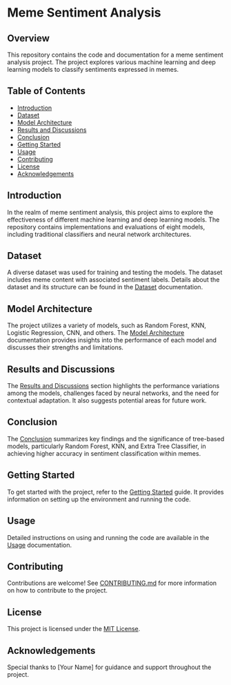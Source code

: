 # Meme Sentiment Analysis

## Overview

This repository contains the code and documentation for a meme sentiment analysis project. The project explores various machine learning and deep learning models to classify sentiments expressed in memes.

## Table of Contents

- [Introduction](#introduction)
- [Dataset](#dataset)
- [Model Architecture](#model-architecture)
- [Results and Discussions](#results-and-discussions)
- [Conclusion](#conclusion)
- [Getting Started](#getting-started)
- [Usage](#usage)
- [Contributing](#contributing)
- [License](#license)
- [Acknowledgements](#acknowledgements)

## Introduction

In the realm of meme sentiment analysis, this project aims to explore the effectiveness of different machine learning and deep learning models. The repository contains implementations and evaluations of eight models, including traditional classifiers and neural network architectures.

## Dataset

A diverse dataset was used for training and testing the models. The dataset includes meme content with associated sentiment labels. Details about the dataset and its structure can be found in the [Dataset](./docs/dataset.md) documentation.

## Model Architecture

The project utilizes a variety of models, such as Random Forest, KNN, Logistic Regression, CNN, and others. The [Model Architecture](./docs/model_architecture.md) documentation provides insights into the performance of each model and discusses their strengths and limitations.

## Results and Discussions

The [Results and Discussions](./docs/results_and_discussions.md) section highlights the performance variations among the models, challenges faced by neural networks, and the need for contextual adaptation. It also suggests potential areas for future work.

## Conclusion

The [Conclusion](./docs/conclusion.md) summarizes key findings and the significance of tree-based models, particularly Random Forest, KNN, and Extra Tree Classifier, in achieving higher accuracy in sentiment classification within memes.

## Getting Started

To get started with the project, refer to the [Getting Started](./docs/getting_started.md) guide. It provides information on setting up the environment and running the code.

## Usage

Detailed instructions on using and running the code are available in the [Usage](./docs/usage.md) documentation.

## Contributing

Contributions are welcome! See [CONTRIBUTING.md](./CONTRIBUTING.md) for more information on how to contribute to the project.

## License

This project is licensed under the [MIT License](./LICENSE).

## Acknowledgements

Special thanks to [Your Name] for guidance and support throughout the project.

